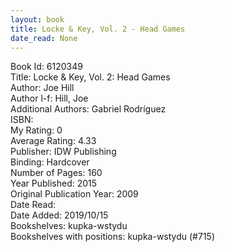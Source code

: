```yaml
---
layout: book
title: Locke & Key, Vol. 2 - Head Games
date_read: None
---
```


Book Id: 6120349<br />
Title: Locke & Key, Vol. 2: Head Games<br />
Author: Joe Hill<br />
Author l-f: Hill, Joe<br />
Additional Authors: Gabriel Rodríguez<br />
ISBN: <br />
My Rating: 0<br />
Average Rating: 4.33<br />
Publisher: IDW Publishing<br />
Binding: Hardcover<br />
Number of Pages: 160<br />
Year Published: 2015<br />
Original Publication Year: 2009<br />
Date Read: <br />
Date Added: 2019/10/15<br />
Bookshelves: kupka-wstydu<br />
Bookshelves with positions: kupka-wstydu (#715)<br />

